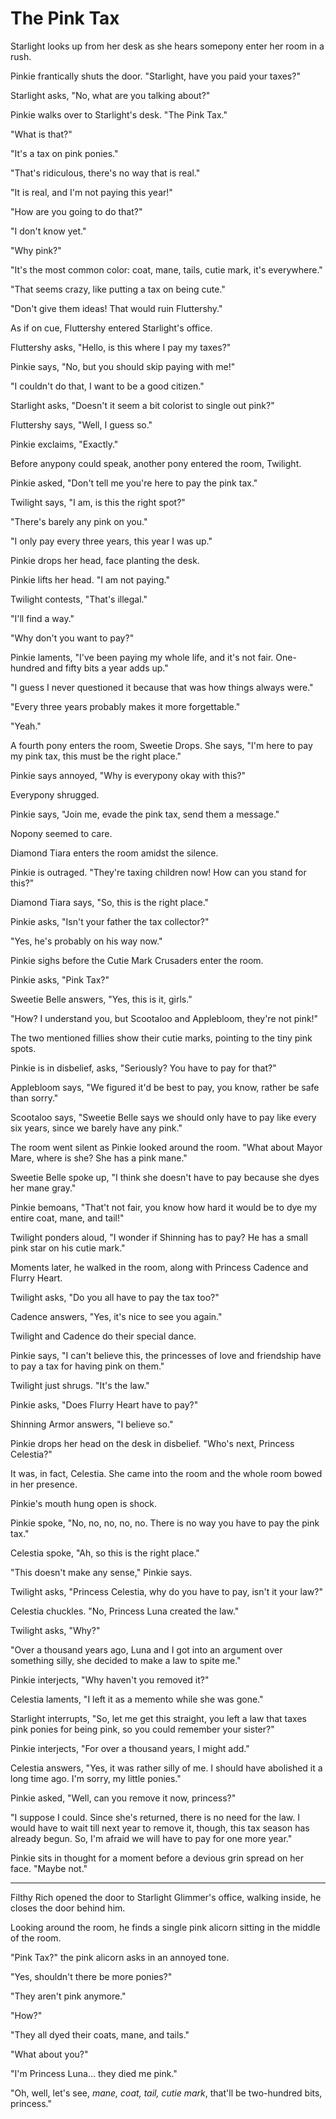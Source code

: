 # The Pink Tax

Starlight looks up from her desk as she hears somepony enter her room in a rush.

Pinkie frantically shuts the door. "Starlight, have you paid your taxes?"

Starlight asks, "No, what are you talking about?"

Pinkie walks over to Starlight's desk. "The Pink Tax."

"What is that?"

"It's a tax on pink ponies."

"That's ridiculous, there's no way that is real."

"It is real, and I'm not paying this year!"

"How are you going to do that?"

"I don't know yet."

"Why pink?"

"It's the most common color: coat, mane, tails, cutie mark, it's everywhere."

"That seems crazy, like putting a tax on being cute."

"Don't give them ideas! That would ruin Fluttershy."

As if on cue, Fluttershy entered Starlight's office.

Fluttershy asks, "Hello, is this where I pay my taxes?"

Pinkie says, "No, but you should skip paying with me!"

"I couldn't do that, I want to be a good citizen."

Starlight asks, "Doesn't it seem a bit colorist to single out pink?"

Fluttershy says, "Well, I guess so."

Pinkie exclaims, "Exactly."

Before anypony could speak, another pony entered the room, Twilight.

Pinkie asked, "Don't tell me you're here to pay the pink tax."

Twilight says, "I am, is this the right spot?"

"There's barely any pink on you."

"I only pay every three years, this year I was up."

Pinkie drops her head, face planting the desk.

Pinkie lifts her head. "I am not paying."

Twilight contests, "That's illegal."

"I'll find a way."

"Why don't you want to pay?"

Pinkie laments, "I've been paying my whole life, and it's not fair. One-hundred and fifty bits a year adds up."

"I guess I never questioned it because that was how things always were."

"Every three years probably makes it more forgettable."

"Yeah."

A fourth pony enters the room, Sweetie Drops. She says, "I'm here to pay my pink tax, this must be the right place."

Pinkie says annoyed, "Why is everypony okay with this?"

Everypony shrugged.

Pinkie says, "Join me, evade the pink tax, send them a message."

Nopony seemed to care.

Diamond Tiara enters the room amidst the silence.

Pinkie is outraged. "They're taxing children now! How can you stand for this?"

Diamond Tiara says, "So, this is the right place."

Pinkie asks, "Isn't your father the tax collector?"

"Yes, he's probably on his way now."

Pinkie sighs before the Cutie Mark Crusaders enter the room.

Pinkie asks, "Pink Tax?"

Sweetie Belle answers, "Yes, this is it, girls."

"How? I understand you, but Scootaloo and Applebloom, they're not pink!"

The two mentioned fillies show their cutie marks, pointing to the tiny pink spots.

Pinkie is in disbelief, asks, "Seriously? You have to pay for that?"

Applebloom says, "We figured it'd be best to pay, you know, rather be safe than sorry."

Scootaloo says, "Sweetie Belle says we should only have to pay like every six years, since we barely have any pink."

The room went silent as Pinkie looked around the room. "What about Mayor Mare, where is she? She has a pink mane."

Sweetie Belle spoke up, "I think she doesn't have to pay because she dyes her mane gray."

Pinkie bemoans, "That't not fair, you know how hard it would be to dye my entire coat, mane, and tail!"

Twilight ponders aloud, "I wonder if Shinning has to pay? He has a small pink star on his cutie mark."

Moments later, he walked in the room, along with Princess Cadence and Flurry Heart.

Twilight asks, "Do you all have to pay the tax too?"

Cadence answers, "Yes, it's nice to see you again."

Twilight and Cadence do their special dance.

Pinkie says, "I can't believe this, the princesses of love and friendship have to pay a tax for having pink on them."

Twilight just shrugs. "It's the law."

Pinkie asks, "Does Flurry Heart have to pay?"

Shinning Armor answers, "I believe so."

Pinkie drops her head on the desk in disbelief. "Who's next, Princess Celestia?"

It was, in fact, Celestia. She came into the room and the whole room bowed in her presence.

Pinkie's mouth hung open is shock.

Pinkie spoke, "No, no, no, no, no. There is no way you have to pay the pink tax."

Celestia spoke, "Ah, so this is the right place."

"This doesn't make any sense," Pinkie says.

Twilight asks, "Princess Celestia, why do you have to pay, isn't it your law?"

Celestia chuckles. "No, Princess Luna created the law."

Twilight asks, "Why?"

"Over a thousand years ago, Luna and I got into an argument over something silly, she decided to make a law to spite me."

Pinkie interjects, "Why haven't you removed it?"

Celestia laments, "I left it as a memento while she was gone."

Starlight interrupts, "So, let me get this straight, you left a law that taxes pink ponies for being pink, so you could remember your sister?"

Pinkie interjects, "For over a thousand years, I might add."

Celestia answers, "Yes, it was rather silly of me. I should have abolished it a long time ago. I'm sorry, my little ponies."

Pinkie asked, "Well, can you remove it now, princess?"

"I suppose I could. Since she's returned, there is no need for the law. I would have to wait till next year to remove it, though, this tax season has already begun. So, I'm afraid we will have to pay for one more year."

Pinkie sits in thought for a moment before a devious grin spread on her face. "Maybe not."

***

Filthy Rich opened the door to Starlight Glimmer's office, walking inside, he closes the door behind him.

Looking around the room, he finds a single pink alicorn sitting in the middle of the room.

"Pink Tax?" the pink alicorn asks in an annoyed tone.

"Yes, shouldn't there be more ponies?"

"They aren't pink anymore."

"How?"

"They all dyed their coats, mane, and tails."

"What about you?"

"I'm Princess Luna… they died me pink."

"Oh, well, let's see, *mane, coat, tail, cutie mark*, that'll be two-hundred bits, princess."
